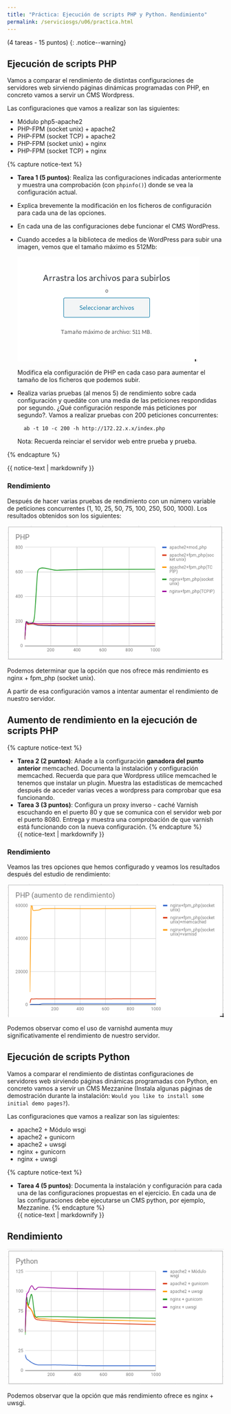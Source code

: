 ```yaml
---
title: "Práctica: Ejecución de scripts PHP y Python. Rendimiento"
permalink: /serviciosgs/u06/practica.html
---
```


(4 tareas - 15 puntos)
{: .notice--warning}
    
## Ejecución de scripts PHP

Vamos a comparar el rendimiento de distintas configuraciones de servidores web sirviendo páginas dinámicas programadas con PHP, en concreto vamos a servir un CMS Wordpress.

Las configuraciones que vamos a realizar son las siguientes:
	
* Módulo php5-apache2
* PHP-FPM (socket unix) + apache2
* PHP-FPM (socket TCP) + apache2
* PHP-FPM (socket unix) + nginx 
* PHP-FPM (socket TCP) + nginx 

{% capture notice-text %}

* **Tarea 1 (5 puntos)**: Realiza las configuraciones indicadas anteriormente y muestra una comprobación (con `phpinfo()`) donde se vea la configuración actual.

* Explica brevemente la modificación en los ficheros de configuración para cada una de las opciones.
* En cada una de las configuraciones debe funcionar el CMS WordPress.
* Cuando accedes a la biblioteca de medios de WordPress para subir una imagen, vemos que el tamaño máximo es 512Mb:

    ![fichero](img/ficheros.png)

    Modifica ela configuración de PHP en cada caso para aumentar el tamaño de los ficheros que podemos subir.

* Realiza varias pruebas (al menos 5) de rendimiento sobre cada configuración y quedáte con una media de las peticiones respondidas por segundo. ¿Qué configuración responde más peticiones por segundo?. Vamos a realizar pruebas con 200 peticiones concurrentes:

        ab -t 10 -c 200 -h http://172.22.x.x/index.php
    
    Nota: Recuerda reinciar el servidor web entre prueba y prueba.

{% endcapture %}<div class="notice--info">{{ notice-text | markdownify }}</div>

### Rendimiento

Después de hacer varias pruebas de rendimiento con un número variable de peticiones concurrentes (1, 10, 25, 50, 75, 100, 250, 500, 1000). Los resultados obtenidos son los siguientes:

![php](img/php1.png)

Podemos determinar que la opción que nos ofrece más rendimiento es nginx + fpm_php (socket unix).

A partir de esa configuración vamos a intentar aumentar el rendimiento de nuestro servidor.


## Aumento de rendimiento en la ejecución de scripts PHP

{% capture notice-text %}

* **Tarea 2 (2 puntos)**: Añade a la configuración **ganadora del punto anterior** memcached. Documenta la instalación y configuración memcached. Recuerda que para que Wordpress utilice memcached le tenemos que instalar un plugin. Muestra las estadísticas de memcached después de acceder varias veces a wordpress para comprobar que esa funcionando.
* **Tarea 3 (3 puntos)**: Configura un proxy inverso - caché Varnish escuchando en el puerto 80 y que se comunica con el servidor web por el puerto 8080. Entrega y muestra una comprobación de que varnish está funcionando con la nueva configuración.
{% endcapture %}<div class="notice--info">{{ notice-text | markdownify }}</div>

### Rendimiento

Veamos las tres opciones que hemos configurado y veamos los resultados después del estudio de rendimiento:

![php](img/php2.png)

Podemos observar como el uso de varnishd aumenta muy significativamente el rendimiento de nuestro servidor.

## Ejecución de scripts Python

Vamos a comparar el rendimiento de distintas configuraciones de servidores web sirviendo páginas dinámicas programadas con Python, en concreto vamos a servir un CMS Mezzanine (Instala algunas páginas de demostración durante la instalación: `Would you like to install some initial demo pages?`).

Las configuraciones que vamos a realizar son las siguientes:
	
* apache2 + Módulo wsgi
* apache2 + gunicorn
* apache2 + uwsgi
* nginx + gunicorn
* nginx + uwsgi

{% capture notice-text %}

* **Tarea 4 (5 puntos)**: Documenta la instalación y configuración para cada una de las configuraciones propuestas en el ejercicio. En cada una de las configuraciones debe ejecutarse un CMS python, por ejemplo, Mezzanine.
{% endcapture %}<div class="notice--info">{{ notice-text | markdownify }}</div>

## Rendimiento

![python](img/python.png)

Podemos observar que la opción que más rendimiento ofrece es nginx + uwsgi.